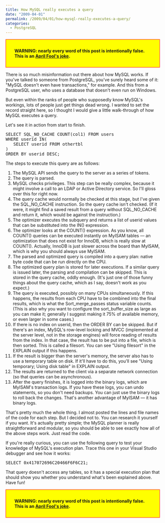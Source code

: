 ```yaml
---
title: How MySQL really executes a query
date: "2009-04-01"
permalink: /2009/04/01/how-mysql-really-executes-a-query/
categories:
  - PostgreSQL
---
```

<p style="border:1px red solid; background:yellow; font-weight: bold; padding: 2em">
  WARNING: nearly every word of this post is intentionally false. This is an <a href="http://en.wikipedia.org/wiki/April_Fools%27_Day">April Fool's joke</a>.
</p>

There is so much misinformation out there about how MySQL works. If you've talked to someone from PostgreSQL, you've surely heard some of it: "MySQL doesn't even have transactions," for example. And this from a PostgreSQL user, who uses a database that doesn't even run on Windows.

But even within the ranks of people who supposedly know MySQL's workings, lots of people just get things dead wrong. I wanted to set the record straight here, so I thought I would give a little walk-through of how MySQL executes a query.

Let's see it in action from start to finish.

<pre>SELECT SQL_NO_CACHE COUNT(col1) FROM users
WHERE userid IN(
   SELECT userid FROM othertbl
)
ORDER BY userid DESC;
</pre>

The steps to execute this query are as follows:

1.  The MySQL API sends the query to the server as a series of tokens.
2.  The query is parsed.
3.  MySQL checks privileges. This step can be really complex, because it might involve a call to an LDAP or Active Directory service. So I'll gloss over this for right now.
4.  The query cache would normally be checked at this stage, but I've given the SQL\_NO\_CACHE instruction. So the query cache isn't checked. (If it were, it might find a saved result from a query without SQL\_NO\_CACHE and return it, which would be against the instruction.)
5.  The optimizer executes the subquery and returns a list of userid values that can be substituted into the IN() expression.
6.  The optimizer looks at the COUNT() expression. As you know, all COUNT() queries can be executed instantly on MyISAM tables &#8212; an optimization that does not exist for InnoDB, which is really slow at COUNT(). Actually, InnoDB is just slower across the board than MyISAM, which is why you should always use MyISAM.
7.  The parsed and optimized query is compiled into a query plan: native byte code that can be run directly on the CPU.
8.  The optimized query plan is stored for later executions. If a similar query is issued later, the parsing and compilation can be skipped. This is stored in the query cache, oddly enough. (It's just one of those funny things about the query cache, which as I say, doesn't work as you expect.)
9.  The query is executed, possibly on many CPUs simultaneously. If this happens, the results from each CPU have to be combined into the final results, which is what the Sort\_merge\_passes status variable counts. (This is also why you want to configure the sort\_buffer\_size as large as you can make it; generally I suggest making it 75% of available memory, or even larger in some cases.)
10. If there is no index on userid, then the ORDER BY can be skipped. But if there's an index, MySQL's row-level locking and MVCC (implemented at the server level, not in the storage engines) will force reading of results from the index. In that case, the result has to be put into a file, which is then sorted. This is called a filesort. You can see "Using filesort" in the EXPLAIN output if this happens.
11. If the result is bigger than the server's memory, the server also has to use a temporary table on disk. If it'll have to do this, you'll see "Using temporary; Using disk table" in EXPLAIN output.
12. The results are returned to the client via a separate network connection (so that queries can be asynchronous).
13. After the query finishes, it is logged into the binary logs, which are MyISAM's transaction logs. If you have these logs, you can undo statements, so you don't need backups. You can just use the binary logs to roll back the changes. That's another advantage of MyISAM &#8212; it has binary logs.

That's pretty much the whole thing. I almost posted the lines and file names of the code for each step. But I decided not to. You can research it yourself if you want. It's actually pretty simple; the MySQL planner is really straightforward and modular, so you should be able to see exactly how all of the above steps work. Just read the code.

If you're really curious, you can use the following query to test your knowledge of MySQL's execution plan. Trace this one in your Visual Studio debugger and see how it works:

<pre>SELECT 0x417072696C20466F6F6C21;</pre>

That query doesn't access any tables, so it has a special execution plan that should show you whether you understand what's been explained above. Have fun!

<p style="border:1px red solid; background:yellow; font-weight: bold; padding: 2em">
  WARNING: nearly every word of this post is intentionally false. This is an <a href="http://en.wikipedia.org/wiki/April_Fools%27_Day">April Fool's joke</a>.
</p>
